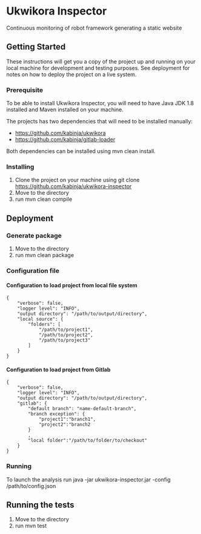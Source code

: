 # Ukwikora Inspector

Continuous monitoring of robot framework generating a static website

## Getting Started

These instructions will get you a copy of the project up and running on your local machine for development and testing purposes. See deployment for notes on how to deploy the project on a live system.

### Prerequisite

To be able to install Ukwikora Inspector, you will need to have Java JDK 1.8 installed and Maven installed on your machine.

The projects has two dependencies that will need to be installed manually:

* https://github.com/kabinja/ukwikora
* https://github.com/kabinja/gitlab-loader

Both dependencies can be installed using mvn clean install.

### Installing

1. Clone the project on your machine using git clone https://github.com/kabinja/ukwikora-inspector
2. Move to the directory
3. run mvn clean compile

## Deployment

### Generate package

1. Move to the directory
2. run mvn clean package

### Configuration file

#### Configuration to load project from local file system

    {
        "verbose": false,
        "logger level": "INFO",
        "output directory": "/path/to/output/directory",
        "local source": {
            "folders": [
                "/path/to/project1",
                "/path/to/project2",
                "/path/to/project3"
            ]
        }
    }

#### Configuration to load project from Gitlab

    {
        "verbose": false,
        "logger level": "INFO",
        "output directory": "/path/to/output/directory",
        "gitlab": {
            "default branch": "name-default-branch",
            "branch exception": {
                "project1":"branch1",
                "project2":"branch2
            }
            ,
            "local folder":"/path/to/folder/to/checkout"
        }
    }

### Running

To launch the analysis run java -jar ukwikora-inspector.jar -config /path/to/config.json

## Running the tests

1. Move to the directory
2. run mvn test